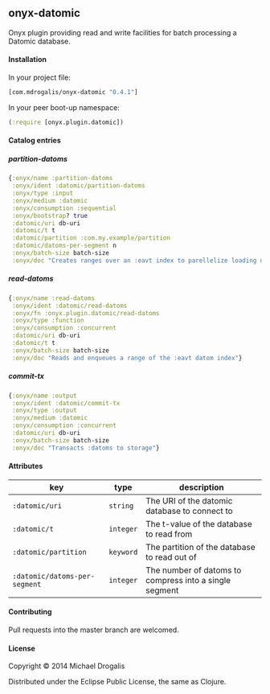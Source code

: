 ## onyx-datomic

Onyx plugin providing read and write facilities for batch processing a Datomic database.

#### Installation

In your project file:

```clojure
[com.mdrogalis/onyx-datomic "0.4.1"]
```

In your peer boot-up namespace:

```clojure
(:require [onyx.plugin.datomic])
```

#### Catalog entries

##### partition-datoms
```clojure
{:onyx/name :partition-datoms
 :onyx/ident :datomic/partition-datoms
 :onyx/type :input
 :onyx/medium :datomic
 :onyx/consumption :sequential
 :onyx/bootstrap? true
 :datomic/uri db-uri
 :datomic/t t
 :datomic/partition :com.my.example/partition
 :datomic/datoms-per-segment n
 :onyx/batch-size batch-size
 :onyx/doc "Creates ranges over an :eavt index to parellelize loading datoms"}
```

##### read-datoms

```clojure
{:onyx/name :read-datoms
 :onyx/ident :datomic/read-datoms
 :onyx/fn :onyx.plugin.datomic/read-datoms
 :onyx/type :function
 :onyx/consumption :concurrent
 :datomic/uri db-uri
 :datomic/t t
 :onyx/batch-size batch-size
 :onyx/doc "Reads and enqueues a range of the :eavt datom index"}
```

##### commit-tx

```clojure
{:onyx/name :output
 :onyx/ident :datomic/commit-tx
 :onyx/type :output
 :onyx/medium :datomic
 :onyx/consumption :concurrent
 :datomic/uri db-uri
 :onyx/batch-size batch-size
 :onyx/doc "Transacts :datoms to storage"}
```

#### Attributes

|key                           | type      | description
|------------------------------|-----------|------------
|`:datomic/uri`                | `string`  | The URI of the datomic database to connect to
|`:datomic/t`                  | `integer` | The t-value of the database to read from
|`:datomic/partition`          | `keyword` | The partition of the database to read out of
|`:datomic/datoms-per-segment` | `integer` | The number of datoms to compress into a single segment

#### Contributing

Pull requests into the master branch are welcomed.

#### License

Copyright © 2014 Michael Drogalis

Distributed under the Eclipse Public License, the same as Clojure.
